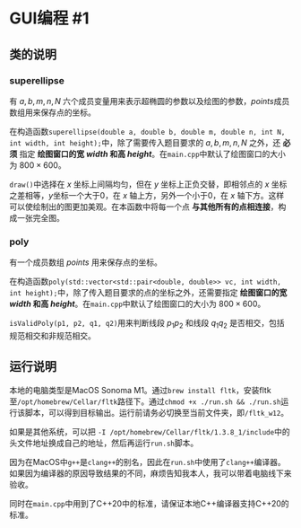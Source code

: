 # GUI编程 \#1
## 类的说明
### superellipse
有 $a,b,m,n,N$ 六个成员变量用来表示超椭圆的参数以及绘图的参数，$points$成员数组用来保存点的坐标。

在构造函数`superellipse(double a, double b, double m, double n, int N, int width, int height);`中，除了需要传入题目要求的 $a,b,m,n,N$ 之外，还 **必须** 指定 **绘图窗口的宽 $width$ 和高 $height$**。在`main.cpp`中默认了绘图窗口的大小为 $800\times600$。

`draw()`中选择在 $x$ 坐标上间隔均匀，但在 $y$ 坐标上正负交替，即相邻点的 $x$ 坐标之差相等，$y$坐标一个大于0，在 $x$ 轴上方，另外一个小于0，在 $x$ 轴下方。这样可以使绘制出的图更加美观。在本函数中将每一个点 **与其他所有的点相连接**，构成一张完全图。

### poly
有一个成员数组 $points$ 用来保存点的坐标。

在构造函数`poly(std::vector<std::pair<double, double>> vc, int width, int height);`中，除了传入题目要求的点的坐标之外，还需要指定 **绘图窗口的宽 $width$ 和高 $height$**。在`main.cpp`中默认了绘图窗口的大小为 $800\times600$。

`isValidPoly(p1, p2, q1, q2)`用来判断线段 $p_1p_2$ 和线段 $q_1q_2$ 是否相交，包括规范相交和非规范相交。

## 运行说明
本地的电脑类型是MacOS Sonoma M1。通过`brew install fltk`，安装fltk至`/opt/homebrew/Cellar/fltk`路径下。通过`chmod +x ./run.sh && ./run.sh`运行该脚本，可以得到目标输出。运行前请务必切换至当前文件夹，即`/fltk_w12`。

如果是其他系统，可以把 `-I /opt/homebrew/Cellar/fltk/1.3.8_1/include`中的头文件地址换成自己的地址，然后再运行`run.sh`脚本。

因为在MacOS中`g++`是`clang++`的别名，因此在`run.sh`中使用了`clang++`编译器。如果因为编译器的原因导致结果的不同，麻烦告知我本人，我可以带着电脑线下来验收。

同时在`main.cpp`中用到了C++20中的标准，请保证本地C++编译器支持C++20的标准。
